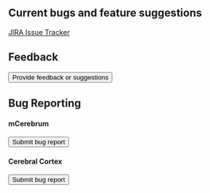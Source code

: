 <script type="text/javascript" src="https://md2korg.atlassian.net/s/463656ebdf0010e63f7a8c72a675b214-T/sli67f/72002/b6b48b2829824b869586ac216d119363/2.0.14/_/download/batch/com.atlassian.jira.collector.plugin.jira-issue-collector-plugin:issuecollector/com.atlassian.jira.collector.plugin.jira-issue-collector-plugin:issuecollector.js?locale=en-US&collectorId=c845e9c4"></script>
<script type="text/javascript" src="https://md2korg.atlassian.net/s/463656ebdf0010e63f7a8c72a675b214-T/sli67f/72002/b6b48b2829824b869586ac216d119363/2.0.14/_/download/batch/com.atlassian.jira.collector.plugin.jira-issue-collector-plugin:issuecollector/com.atlassian.jira.collector.plugin.jira-issue-collector-plugin:issuecollector.js?locale=en-US&collectorId=53de3368"></script>
<script type="text/javascript" src="https://md2korg.atlassian.net/s/463656ebdf0010e63f7a8c72a675b214-T/sli67f/72002/b6b48b2829824b869586ac216d119363/2.0.14/_/download/batch/com.atlassian.jira.collector.plugin.jira-issue-collector-plugin:issuecollector/com.atlassian.jira.collector.plugin.jira-issue-collector-plugin:issuecollector.js?locale=en-US&collectorId=b5074839"></script>


## Current bugs and feature suggestions
<a class="btn btn-info" role="button" href="https://md2korg.atlassian.net/issues/?filter=-4">JIRA Issue Tracker</a>


## Feedback
<button type="button" class="btn btn-primary" id="feedback-button">Provide feedback or suggestions</button>

## Bug Reporting
#### mCerebrum
<button type="button" class="btn btn-danger" id="mc-bug-button">Submit bug report</button>
#### Cerebral Cortex
<button type="button" class="btn btn-danger" id="cc-bug-button">Submit bug report</button>


<script type="text/javascript">
window.ATL_JQ_PAGE_PROPS =  $.extend(window.ATL_JQ_PAGE_PROPS, {
  'c845e9c4' : {
    "triggerFunction": function(showCollectorDialog) {
      //Requires that jQuery is available!
      jQuery("#mc-bug-button").click(function(e) {
        e.preventDefault();
        showCollectorDialog();
      });
    },
    // ==== we add the code below to set the field values ====
    fieldValues: {
      description : 'Details: \n\n\nExpected result: \n\n\nActual result: \n\n\nSteps to reproduce: \n\n\nAdditional information: \n\n',
      environment : 'Android version: \nApplication name: \nApplication version: '
    }
  },
  '53de3368' : {
    "triggerFunction": function(showCollectorDialog) {
      //Requires that jQuery is available!
      jQuery("#cc-bug-button").click(function(e) {
        e.preventDefault();
        showCollectorDialog();
      });
    },
    // ==== we add the code below to set the field values ====
    fieldValues: {
      description : 'Details: \n\n\nExpected result: \n\n\nActual result: \n\n\nSteps to reproduce: \n\n\nAdditional information: \n\n'
    }
  },
  'b5074839' : {
    "triggerFunction": function(showCollectorDialog) {
      //Requires that jQuery is available!
      jQuery("#feedback-button").click(function(e) {
        e.preventDefault();
        showCollectorDialog();
      });
    }
  },
});
</script>
